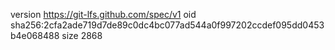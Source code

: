 version https://git-lfs.github.com/spec/v1
oid sha256:2cfa2ade719d7de89c0dc4bc077ad544a0f997202ccdef095dd0453b4e068488
size 2868
